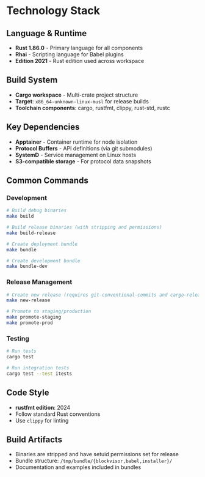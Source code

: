 # Technology Stack

## Language & Runtime
- **Rust 1.86.0** - Primary language for all components
- **Rhai** - Scripting language for Babel plugins
- **Edition 2021** - Rust edition used across workspace

## Build System
- **Cargo workspace** - Multi-crate project structure
- **Target**: `x86_64-unknown-linux-musl` for release builds
- **Toolchain components**: cargo, rustfmt, clippy, rust-std, rustc

## Key Dependencies
- **Apptainer** - Container runtime for node isolation
- **Protocol Buffers** - API definitions (via git submodules)
- **SystemD** - Service management on Linux hosts
- **S3-compatible storage** - For protocol data snapshots

## Common Commands

### Development
```bash
# Build debug binaries
make build

# Build release binaries (with stripping and permissions)
make build-release

# Create deployment bundle
make bundle

# Create development bundle
make bundle-dev
```

### Release Management
```bash
# Create new release (requires git-conventional-commits and cargo-release)
make new-release

# Promote to staging/production
make promote-staging
make promote-prod
```

### Testing
```bash
# Run tests
cargo test

# Run integration tests
cargo test --test itests
```

## Code Style
- **rustfmt edition**: 2024
- Follow standard Rust conventions
- Use `clippy` for linting

## Build Artifacts
- Binaries are stripped and have setuid permissions set for release
- Bundle structure: `/tmp/bundle/{blockvisor,babel,installer}/`
- Documentation and examples included in bundles